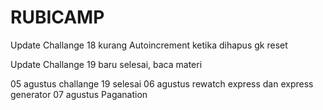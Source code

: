 # RUBICAMP
Update Challange 18
kurang Autoincrement ketika dihapus gk reset

Update Challange 19
baru selesai, baca materi

05 agustus challange 19 selesai
06 agustus rewatch express dan express generator
07 agustus Paganation
